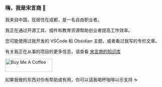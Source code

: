 ### 嗨，我是宋言商 👋

<!--
**SongYanshang/SongYanshang** is a ✨ _special_ ✨ repository because its `README.md` (this file) appears on your GitHub profile.

Here are some ideas to get you started:

- 🔭 I’m currently working on ...
- 🌱 I’m currently learning ...
- 👯 I’m looking to collaborate on ...
- 🤔 I’m looking for help with ...
- 💬 Ask me about ...
- 📫 How to reach me: ...
- 😄 Pronouns: ...
- ⚡ Fun fact: ...
-->

我来自中国，现居住在成都，是一名自由职业者。

我正在通过开源工具、插件和教育资源帮助创业者提高工作效率。

您可能使用过我开发的 VSCode 和 Obsidian 主题，或者看过我写的专栏文章。

有关我正在从事的项目的更多信息，请查看 [宋言商的知识库](https://shong.cc)

<a href="https://www.buymeacoffee.com/songyanshang" target="_blank"><img src="https://cdn.buymeacoffee.com/buttons/v2/default-yellow.png" alt="Buy Me A Coffee" style="height: 42px !important;width: 150px !important;" ></a>

如果我做的东西对你有帮助或有用，你可以请我喝杯咖啡以示支持 ☕️ 
